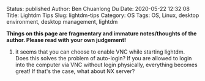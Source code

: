 Status: published
Author: Ben Chuanlong Du
Date: 2020-05-22 12:32:08
Title: Lightdm Tips
Slug: lightdm-tips
Category: OS
Tags: OS, Linux, desktop environment, desktop management, lightdm

**Things on this page are fragmentary and immature notes/thoughts of the author. Please read with your own judgement!**
 

1. it seems that you can choose to enable VNC 
    while starting lightdm. 
    Does this solves the problem of auto-login?
    If you are allowed to login into the computer via VNC without login physically,
    everything becomes great!
    If that's the case, what about NX server?
